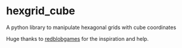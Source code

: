 # hexgrid_cube
A python library to manipulate hexagonal grids with cube coordinates

Huge thanks to [redblobgames](https://www.redblobgames.com/grids/hexagons/) for the inspiration and help.

